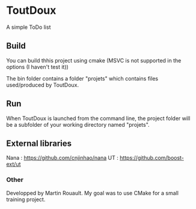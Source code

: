 # ToutDoux
A simple ToDo list

## Build 
You can build thhis project using cmake (MSVC is not supported in the options (I haven't test it))

The bin folder contains a folder "projets" which contains files used/produced by ToutDoux.

## Run
When ToutDoux is launched from the command line, the project folder will be a subfolder of your working directory named "projets".


## External libraries
Nana : https://github.com/cnjinhao/nana
UT : https://github.com/boost-ext/ut

### Other
Developped by Martin Rouault.
My goal was to use CMake for a small training project.
